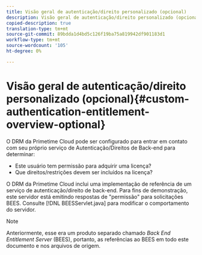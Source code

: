 ```yaml
---
title: Visão geral de autenticação/direito personalizado (opcional)
description: Visão geral de autenticação/direito personalizado (opcional)
copied-description: true
translation-type: tm+mt
source-git-commit: 89bdda1d4bd5c126f19ba75a819942df901183d1
workflow-type: tm+mt
source-wordcount: '105'
ht-degree: 0%

---
```



# Visão geral de autenticação/direito personalizado (opcional){#custom-authentication-entitlement-overview-optional}

O DRM da Primetime Cloud pode ser configurado para entrar em contato com seu próprio serviço de Autenticação/Direitos de Back-end para determinar:

* Este usuário tem permissão para adquirir uma licença?
* Que direitos/restrições devem ser incluídos na licença?

O DRM da Primetime Cloud inclui uma implementação de referência de um serviço de autenticação/direito de back-end. Para fins de demonstração, este servidor está emitindo respostas de &quot;permissão&quot; para solicitações BEES. Consulte [!DNL BEESServlet.java] para modificar o comportamento do servidor.

>[!NOTE]
>
>Anteriormente, esse era um produto separado chamado *Back End Entitlement Server* (BEES), portanto, as referências ao BEES em todo este documento e nos arquivos de origem.

